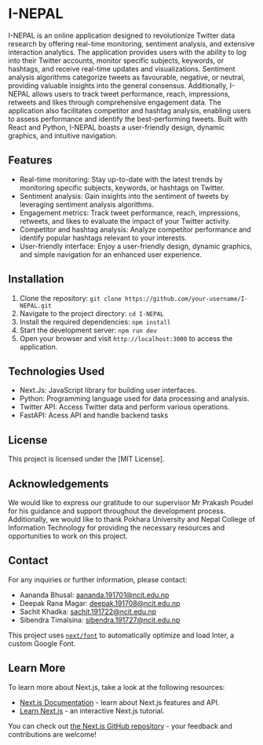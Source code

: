 # I-NEPAL

I-NEPAL is an online application designed to revolutionize Twitter data research by offering real-time monitoring, sentiment analysis, and extensive interaction analytics. The application provides users with the ability to log into their Twitter accounts, monitor specific subjects, keywords, or hashtags, and receive real-time updates and visualizations. Sentiment analysis algorithms categorize tweets as favourable, negative, or neutral, providing valuable insights into the general consensus. Additionally, I-NEPAL allows users to track tweet performance, reach, impressions, retweets and likes through comprehensive engagement data. The application also facilitates competitor and hashtag analysis, enabling users to assess performance and identify the best-performing tweets. Built with React and Python, I-NEPAL boasts a user-friendly design, dynamic graphics, and intuitive navigation.

## Features

- Real-time monitoring: Stay up-to-date with the latest trends by monitoring specific subjects, keywords, or hashtags on Twitter.
- Sentiment analysis: Gain insights into the sentiment of tweets by leveraging sentiment analysis algorithms.
- Engagement metrics: Track tweet performance, reach, impressions, retweets, and likes to evaluate the impact of your Twitter activity.
- Competitor and hashtag analysis: Analyze competitor performance and identify popular hashtags relevant to your interests.
- User-friendly interface: Enjoy a user-friendly design, dynamic graphics, and simple navigation for an enhanced user experience.

## Installation

1. Clone the repository: `git clone https://github.com/your-username/I-NEPAL.git`
2. Navigate to the project directory: `cd I-NEPAL`
3. Install the required dependencies: `npm install`
4. Start the development server: `npm run dev`
5. Open your browser and visit `http://localhost:3000` to access the application.

## Technologies Used

- Next.Js: JavaScript library for building user interfaces.
- Python: Programming language used for data processing and analysis.
- Twitter API: Access Twitter data and perform various operations.
- FastAPI: Acess API and handle backend tasks

## License

This project is licensed under the [MIT License].

## Acknowledgements

We would like to express our gratitude to our supervisor Mr Prakash Poudel for his guidance and support throughout the development process. Additionally, we would like to thank Pokhara University and Nepal College of Information Technology for providing the necessary resources and opportunities to work on this project.

## Contact

For any inquiries or further information, please contact:

- Aananda Bhusal: aananda.191701@ncit.edu.np
- Deepak Rana Magar: deepak.191708@ncit.edu.np
- Sachit Khadka: sachit.191722@ncit.edu.np
- Sibendra Timalsina: sibendra.191727@ncit.edu.np



This project uses [`next/font`](https://nextjs.org/docs/basic-features/font-optimization) to automatically optimize and load Inter, a custom Google Font.

## Learn More

To learn more about Next.js, take a look at the following resources:

- [Next.js Documentation](https://nextjs.org/docs) - learn about Next.js features and API.
- [Learn Next.js](https://nextjs.org/learn) - an interactive Next.js tutorial.

You can check out [the Next.js GitHub repository](https://github.com/vercel/next.js/) - your feedback and contributions are welcome!
